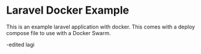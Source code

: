 # Laravel Docker Example

This is an example laravel application with docker.  This comes with a
deploy compose file to use with a Docker Swarm.

-edited lagi
